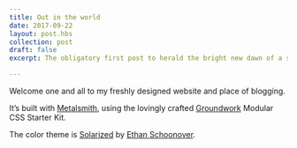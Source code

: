 ```yaml
---
title: Out in the world 
date: 2017-09-22
layout: post.hbs
collection: post
draft: false
excerpt: The obligatory first post to herald the bright new dawn of a shiny new blog…

---
```


Welcome one and all to my freshly designed website and place of blogging.

It’s built with [Metalsmith](http://www.metalsmith.io/), using the lovingly crafted [Groundwork](https://www.groundwork.rocks) Modular CSS Starter Kit. 

The color theme is [Solarized](http://ethanschoonover.com/solarized) by [Ethan Schoonover](https://twitter.com/ethanschoonover).
